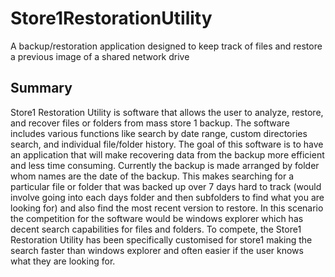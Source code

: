 # Store1RestorationUtility
A backup/restoration application designed to keep track of files and restore a previous image of a shared network drive

## Summary

Store1 Restoration Utility is software that allows the user to analyze, restore, and recover files or folders from mass store 1 backup. The software includes various functions like search by date range, custom directories search, and individual file/folder history. The goal of this software is to have an application that will make recovering data from the backup more efficient and less time consuming. Currently the backup is made arranged by folder whom names are the date of the backup. This makes searching for a particular file or folder that was backed up over 7 days hard to track (would involve going into each days folder and then subfolders to find what you are looking for) and also find the most recent version to restore. In this scenario the competition for the software would be windows explorer which has decent search capabilities for files and folders. To compete, the Store1 Restoration Utility has been specifically customised for store1 making the search faster than windows explorer and often easier if the user knows what they are looking for. 
